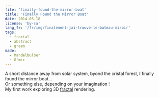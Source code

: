 ```yaml
---
file: 'finally-found-the-mirror-boat'
title: 'Finally Found the Mirror Boat'
date: 2014-03-18
license: 'by-sa'
lang_fr: '/fr/img/finalement-jai-trouve-le-bateau-miroir'
tags:
  - fractal
  - abstract
  - green
made:
  - Mandelbulber
  - G'mic
---
```


A short distance away from solar system, byond the cristal forest, I finally found the mirror boat...  
Or something else, depending on your imagination !  
My first work exploring 3D [fractal](http://en.wikipedia.org/wiki/Fractal) rendering.

